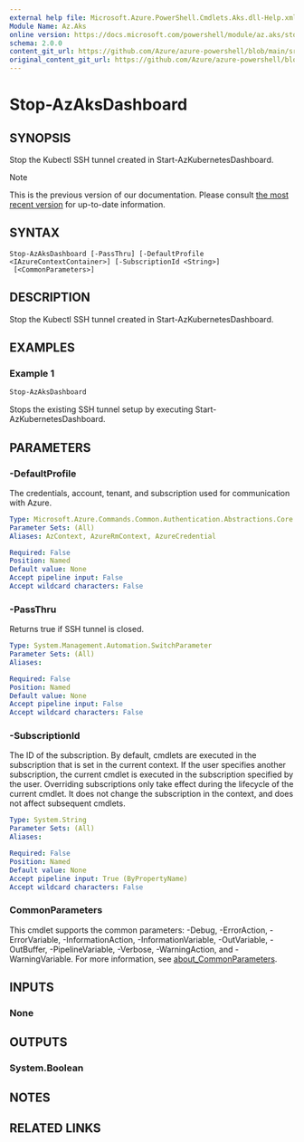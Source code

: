 ```yaml
---
external help file: Microsoft.Azure.PowerShell.Cmdlets.Aks.dll-Help.xml
Module Name: Az.Aks
online version: https://docs.microsoft.com/powershell/module/az.aks/stop-azaksdashboard
schema: 2.0.0
content_git_url: https://github.com/Azure/azure-powershell/blob/main/src/Aks/Aks/help/Stop-AzAksDashboard.md
original_content_git_url: https://github.com/Azure/azure-powershell/blob/main/src/Aks/Aks/help/Stop-AzAksDashboard.md
---
```


# Stop-AzAksDashboard

## SYNOPSIS
Stop the Kubectl SSH tunnel created in Start-AzKubernetesDashboard.

> [!NOTE]
>This is the previous version of our documentation. Please consult [the most recent version](/powershell/module/az.aks/stop-azaksdashboard) for up-to-date information.

## SYNTAX

```
Stop-AzAksDashboard [-PassThru] [-DefaultProfile <IAzureContextContainer>] [-SubscriptionId <String>]
 [<CommonParameters>]
```

## DESCRIPTION
Stop the Kubectl SSH tunnel created in Start-AzKubernetesDashboard.

## EXAMPLES

### Example 1
```powershell
Stop-AzAksDashboard
```

Stops the existing SSH tunnel setup by executing Start-AzKubernetesDashboard.

## PARAMETERS

### -DefaultProfile
The credentials, account, tenant, and subscription used for communication with Azure.

```yaml
Type: Microsoft.Azure.Commands.Common.Authentication.Abstractions.Core.IAzureContextContainer
Parameter Sets: (All)
Aliases: AzContext, AzureRmContext, AzureCredential

Required: False
Position: Named
Default value: None
Accept pipeline input: False
Accept wildcard characters: False
```

### -PassThru
Returns true if SSH tunnel is closed.

```yaml
Type: System.Management.Automation.SwitchParameter
Parameter Sets: (All)
Aliases:

Required: False
Position: Named
Default value: None
Accept pipeline input: False
Accept wildcard characters: False
```

### -SubscriptionId
The ID of the subscription.
By default, cmdlets are executed in the subscription that is set in the current context. If the user specifies another subscription, the current cmdlet is executed in the subscription specified by the user.
Overriding subscriptions only take effect during the lifecycle of the current cmdlet. It does not change the subscription in the context, and does not affect subsequent cmdlets.

```yaml
Type: System.String
Parameter Sets: (All)
Aliases:

Required: False
Position: Named
Default value: None
Accept pipeline input: True (ByPropertyName)
Accept wildcard characters: False
```

### CommonParameters
This cmdlet supports the common parameters: -Debug, -ErrorAction, -ErrorVariable, -InformationAction, -InformationVariable, -OutVariable, -OutBuffer, -PipelineVariable, -Verbose, -WarningAction, and -WarningVariable. For more information, see [about_CommonParameters](http://go.microsoft.com/fwlink/?LinkID=113216).

## INPUTS

### None

## OUTPUTS

### System.Boolean

## NOTES

## RELATED LINKS
